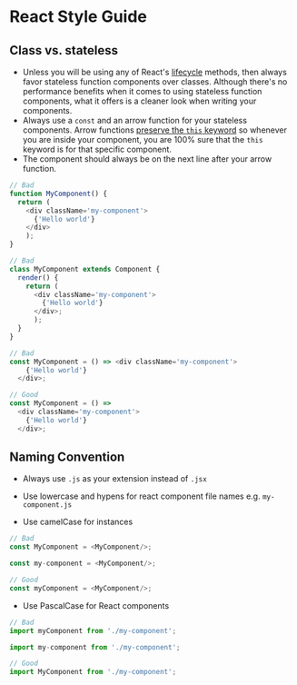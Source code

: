 # React Style Guide

## Class vs. stateless

* Unless you will be using any of React's [lifecycle](https://facebook.github.io/react/docs/component-specs.html) methods, then always favor stateless function components over classes. Although there's no performance benefits when it comes to using stateless function components, what it offers is a cleaner look when writing your components.
* Always use a `const` and an arrow function for your stateless components. Arrow functions [preserve the `this` keyword](https://developer.mozilla.org/en-US/docs/Web/JavaScript/Reference/Functions/Arrow_functions) so whenever you are inside your component, you are 100% sure that the `this` keyword is for that specific component.
* The component should always be on the next line after your arrow function.

```javascript
// Bad
function MyComponent() {
  return (
    <div className='my-component'>
      {'Hello world'}
    </div>
    );
}

// Bad
class MyComponent extends Component {
  render() {
    return (
      <div className='my-component'>
        {'Hello world'}
      </div>;
      );
  }
}

// Bad
const MyComponent = () => <div className='my-component'>
    {'Hello world'}
  </div>;
```

```javascript
// Good
const MyComponent = () =>
  <div className='my-component'>
    {'Hello world'}
  </div>;
```

## Naming Convention

* Always use `.js` as your extension instead of `.jsx`
* Use lowercase and hypens for react component file names e.g. `my-component.js`

* Use camelCase for instances

```javascript
// Bad
const MyComponent = <MyComponent/>;

const my-component = <MyComponent/>;
```

```javascript
// Good
const myComponent = <MyComponent/>;
```

* Use PascalCase for React components

```javascript
// Bad
import myComponent from './my-component';

import my-component from './my-component';
```

```javascript
// Good
import MyComponent from './my-component';
```
